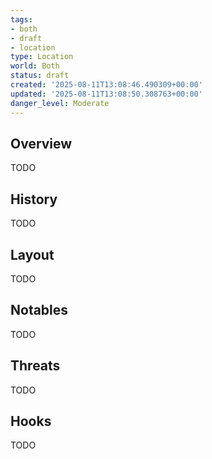 ```yaml
---
tags:
- both
- draft
- location
type: Location
world: Both
status: draft
created: '2025-08-11T13:08:46.490309+00:00'
updated: '2025-08-11T13:08:50.308763+00:00'
danger_level: Moderate
---
```



## Overview

TODO
## History

TODO
## Layout

TODO
## Notables

TODO
## Threats

TODO
## Hooks

TODO
